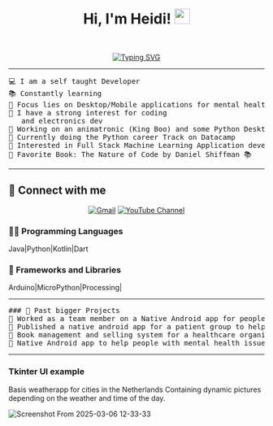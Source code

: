 <h1 align="center">
Hi, I'm Heidi!
	<a href="https://github.com/merlijne77" target="_self">
		<img src="https://media.giphy.com/media/hvRJCLFzcasrR4ia7z/giphy.gif" width="30">
	</a>
</h1>
<br/>
<p align="center">
	<a href="https://github.com/Merlijne77">
		<a href="https://git.io/typing-svg"><img src="https://readme-typing-svg.herokuapp.com?font=Fira+Code&pause=1000&width=435&lines=Enthusiastic+hobby+dev;Volunteer;Always+learning+new+stuff" alt="Typing SVG" /></a>
	</a>
</p>

<hr>

<pre>
💻 I am a self taught Developer 
📚 Constantly learning
📝 Focus lies on Desktop/Mobile applications for mental healthcare 
🔭 I have a strong interest for coding 
   and electronics dev 
🔭 Working on an animatronic (King Boo) and some Python Desktop apps
🌱 Currently doing the Python career Track on Datacamp
🚩 Interested in Full Stack Machine Learning Application development (On my bucketlist)
🚩 Favorite Book: The Nature of Code by Daniel Shiffman 📚 
</pre>
<hr>

## 🤝 Connect with me
<p align="center">
	<a href="mailto:coding.aspie@gmail.com"><img  alt="Gmail"/></a>
	<a href="https://www.youtube.com/@zielsurfen"><img alt="YouTube Channel"/></a>
</p>


### 👨‍💻 Programming Languages

Java|Python|Kotlin|Dart

### 🧰 Frameworks and Libraries

Arduino|MicroPython|Processing|


  </td>
  </tr>
</table>
<hr>

<pre>
### 🧰 Past bigger Projects
🚩 Worked as a team member on a Native Android app for people with autism to help clearify tasks
🚩 Published a native android app for a patient group to help alarming their environment when having a attack
🚩 Book management and selling system for a healthcare organisation. In javaFx
🚩 Native Android app to help people with mental health issues help themself.
</pre>
<hr>


### Tkinter UI example

Basis weatherapp for cities in the Netherlands 
Containing dynamic pictures depending on the weather and time of the day.



![Screenshot From 2025-03-06 12-33-33](https://github.com/user-attachments/assets/ff14a376-8796-4a9b-8655-1c2e87035dfd)


